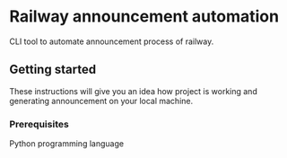 # Railway announcement automation
CLI tool to automate announcement process of railway.

## Getting started
These instructions will give you an idea how project is working and generating announcement on your local machine. 

### Prerequisites
Python programming language
